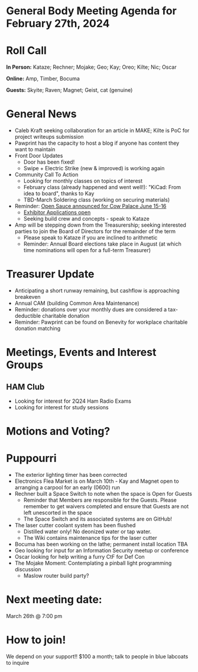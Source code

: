 # General Body Meeting Agenda for February 27th, 2024
# Roll Call
**In Person:**
Kataze; Rechner; Mojake; Geo; Kay; Oreo; Kilte; Nic; Oscar

**Online:** 
Amp, Timber, Bocuma

**Guests:** 
Skyite; Raven; Magnet; Geist, cat (genuine)

# General News
- Caleb Kraft seeking collaboration for an article in MAKE; Kilte is PoC for project writeups submission
- Pawprint has the capacity to host a blog if anyone has content they want to maintain
- Front Door Updates
  - Door has been fixed!
  - Swipe + Electric Strike (new & improved) is working again
- Community Call To Action
  - Looking for monthly classes on topics of interest
  - February class (already happened and went well!): "KiCad: From idea to board", thanks to Kay
  - TBD-March Soldering class (working on securing materials)
- Reminder: [Open Sauce announced for Cow Palace June 15-16](https://opensauce.live/)
  - [Exhibitor Applications open](https://opensauce.live/exhibit-application/)
  - Seeking build crew and concepts - speak to Kataze
- Amp will be stepping down from the Treasurership; seeking interested parties to join the Board of Directors for the remainder of the term
  - Please speak to Kataze if you are inclined to arithmetic
  - Reminder: Annual Board elections take place in August (at which time nominations will open for a full-term Treasurer)
  
  
# Treasurer Update
- Anticipating a short runway remaining, but cashflow is approaching breakeven
- Annual CAM (building Common Area Maintenance)
- Reminder: donations over your monthly dues are considered a tax-deductible charitable donation
- Reminder: Pawprint can be found on Benevity for workplace charitable donation matching

# Meetings, Events and Interest Groups


## HAM Club
- Looking for interest for 2Q24 Ham Radio Exams
- Looking for interest for study sessions
  
# Motions and Voting?

    
# Puppourri
- The exterior lighting timer has been corrected
- Electronics Flea Market is on March 10th - Kay and Magnet open to arranging a carpool for an early (0600) run
- Rechner built a Space Switch to note when the space is Open for Guests
  - Reminder that Members are responsible for the Guests. Please remember to get waivers completed and ensure that Guests are not left unescorted in the space
  - The Space Switch and its associated systems are on GitHub!
- The laser cutter coolant system has been flushed
  - Distilled water only! No deonized water or tap water.
  - The Wiki contains maintenance tips for the laser cutter
- Bocuma has been working on the lathe; permanent install location TBA
- Geo looking for input for an Information Security meetup or conference
- Oscar looking for help writing a furry CtF for Def Con
- The Mojake Moment: Contemplating a pinball light programming discussion
  - Maslow router build party?

# Next meeting date:
March 26th @ 7:00 pm

# How to join!
We depend on your support!! $100 a month; talk to people in blue labcoats to inquire
